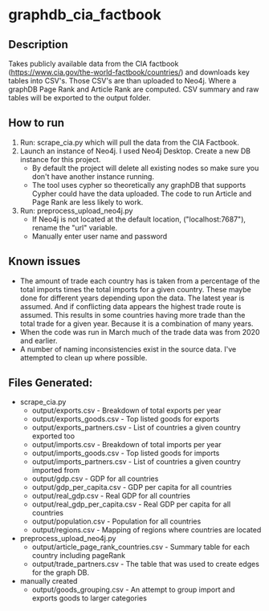 # graphdb_cia_factbook
## Description
Takes publicly available data from the CIA factbook (https://www.cia.gov/the-world-factbook/countries/) and downloads key tables into CSV's.  Those CSV's are than uploaded to Neo4j.  Where a graphDB Page Rank and Article Rank are computed.  CSV summary and raw tables will be exported to the output folder.

## How to run
1) Run: scrape_cia.py which will pull the data from the CIA Factbook.
2) Launch an instance of Neo4j.  I used Neo4j Desktop.  Create a new DB instance for this project.
    - By default the project will delete all existing nodes so make sure you don't have another instance running.
    - The tool uses cypher so theoretically any graphDB that supports Cypher could have the data uploaded.  The code to run Article and Page Rank are less likely to work.
3) Run: preprocess_upload_neo4j.py
    - If Neo4j is not located at the default location, ("localhost:7687"), rename the "url" variable.
    - Manually enter user name and password

## Known issues 
* The amount of trade each country has is taken from a percentage of the total imports times the total imports for a given country.  These maybe done for different years depending upon the data.  The latest year is assumed.  And if conflicting data appears the highest trade route is assumed.  This results in some countries having more trade than the total trade for a given year.  Because it is a combination of many years.
* When the code was run in March much of the trade data was from 2020 and earlier.
* A number of naming inconsistencies exist in the source data.  I've attempted to clean up where possible.

## Files Generated:
* scrape_cia.py
  - output/exports.csv - Breakdown of total exports per year
  - output/exports_goods.csv - Top listed goods for exports
  - output/exports_partners.csv - List of countries a given country exported too
  - output/imports.csv - Breakdown of total imports per year
  - output/imports_goods.csv - Top listed goods for imports
  - output/imports_partners.csv - List of countries a given country imported from
  - output/gdp.csv - GDP for all countries
  - output/gdp_per_capita.csv - GDP per capita for all countries
  - output/real_gdp.csv - Real GDP for all countries
  - output/real_gdp_per_capita.csv - Real GDP per capita for all countries
  - output/population.csv - Population for all countries
  - output/regions.csv - Mapping of regions where countries are located
* preprocess_upload_neo4j.py
  - output/article_page_rank_countries.csv - Summary table for each country including pageRank
  - output/trade_partners.csv - The table that was used to create edges for the graph DB.
* manually created
  - output/goods_grouping.csv - An attempt to group import and exports goods to larger categories
